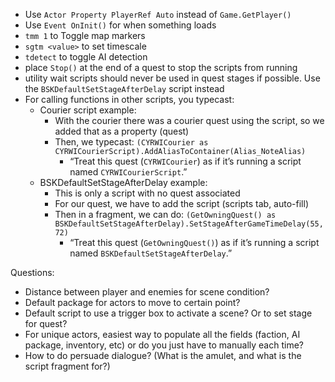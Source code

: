 - Use `Actor Property PlayerRef Auto` instead of `Game.GetPlayer()`
- Use `Event OnInit()` for when something loads
- `tmm 1` to Toggle map markers
- `sgtm <value>`  to set timescale
- `tdetect` to toggle AI detection
- place `Stop()` at the end of a quest to stop the scripts from running
- utility wait scripts should never be used in quest stages if possible. Use the `BSKDefaultSetStageAfterDelay` script instead
- For calling functions in other scripts, you typecast:
	- Courier script example:
		- With the courier there was a courier quest using the script, so we added that as a property (quest)
		- Then, we typecast: `(CYRWICourier as CYRWICourierScript).AddAliasToContainer(Alias_NoteAlias)`
			- “Treat this quest (`CYRWICourier`) as if it’s running a script named `CYRWICourierScript`.”
	- BSKDefaultSetStageAfterDelay example:
		- This is only a script with no quest associated
		- For our quest, we have to add the script (scripts tab, auto-fill)
		- Then in a fragment, we can do: `(GetOwningQuest() as BSKDefaultSetStageAfterDelay).SetStageAfterGameTimeDelay(55,72)`
			- “Treat this quest (`GetOwningQuest()`) as if it’s running a script named `BSKDefaultSetStageAfterDelay`.”


Questions:
- Distance between player and enemies for scene condition?
- Default package for actors to move to certain point?
- Default script to use a trigger box to activate a scene? Or to set stage for quest?
- For unique actors, easiest way to populate all the fields (faction, AI package, inventory, etc) or do you just have to manually each time?
- How to do persuade dialogue? (What is the amulet, and what is the script fragment for?)